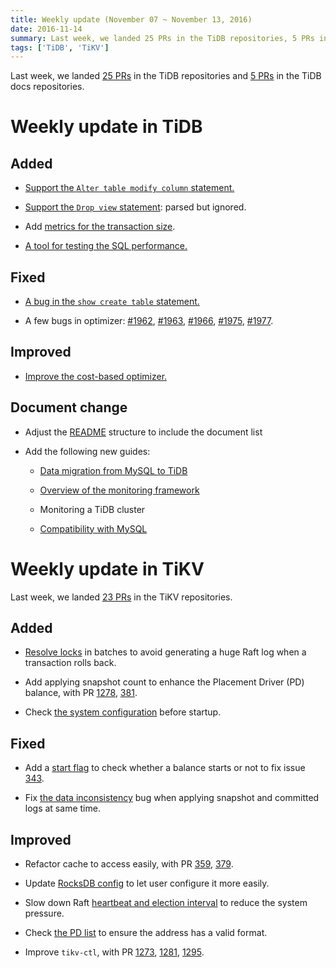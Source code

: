 ```yaml
---
title: Weekly update (November 07 ~ November 13, 2016)
date: 2016-11-14
summary: Last week, we landed 25 PRs in the TiDB repositories, 5 PRs in the TiDB docs repositories，and 23 PRs in the TiKV repositories.
tags: ['TiDB', 'TiKV']
---
```


Last week, we landed [25 PRs](https://github.com/pingcap/tidb/pulls?utf8=%E2%9C%93&q=is%3Apr%20is%3Amerged%20merged%3A2016-11-07..2016-11-13) in the TiDB repositories and [5 PRs](https://github.com/pingcap/docs/pulls?utf8=%E2%9C%93&q=is%3Apr%20is%3Amerged%20merged%3A2016-11-07..2016-11-13) in the TiDB docs repositories.

# Weekly update in TiDB

## Added

+ [Support the `Alter table modify column` statement.](https://github.com/pingcap/tidb/pull/1930)

+ [Support the `Drop view` statement](https://github.com/pingcap/tidb/pull/1969): parsed but ignored.

+ Add [metrics for the transaction size](https://github.com/pingcap/tidb/pull/1982).

+ [A tool for testing the SQL performance.](https://github.com/pingcap/tidb/pull/1920)

## Fixed

+ [A bug in the `show create table` statement.](https://github.com/pingcap/tidb/pull/1968)

+ A few bugs in optimizer: [#1962](https://github.com/pingcap/tidb/pull/1962), [#1963](https://github.com/pingcap/tidb/pull/1963), [#1966](https://github.com/pingcap/tidb/pull/1966), [#1975](https://github.com/pingcap/tidb/pull/1975), [#1977](https://github.com/pingcap/tidb/pull/1977).

## Improved

+ [Improve the cost-based optimizer.](https://github.com/pingcap/tidb/pull/1961)

## Document change

+ Adjust the [README](https://github.com/pingcap/docs) structure to include the document list

+ Add the following new guides:

	* [Data migration from MySQL to TiDB](https://pingcap.com/docs/dev/how-to/migrate/from-mysql/)

	* [Overview of the monitoring framework](https://pingcap.com/docs/dev/how-to/monitor/overview/)

	* Monitoring a TiDB cluster

	* [Compatibility with MySQL](https://pingcap.com/docs/dev/reference/mysql-compatibility/)


# Weekly update in TiKV

Last week, we landed [23 PRs](https://github.com/search?utf8=%E2%9C%93&q=repo%3Apingcap%2Ftikv+repo%3Apingcap%2Fpd+is%3Apr+is%3Amerged+merged%3A2016-11-06..2016-11-12&type=Issues&ref=searchresults) in the TiKV repositories.

## Added

+ [Resolve locks](https://github.com/pingcap/tikv/pull/1271) in batches to avoid generating a huge Raft log when a transaction rolls back. 

+ Add applying snapshot count to enhance the Placement Driver (PD) balance, with PR [1278](https://github.com/pingcap/tikv/pull/1278), [381](https://github.com/pingcap/pd/pull/381).

+ Check [the system configuration](https://github.com/pingcap/tikv/pull/1289) before startup.  

## Fixed

+ Add a [start flag](https://github.com/pingcap/pd/pull/374) to check whether a balance starts or not to fix issue [343](https://github.com/pingcap/pd/issues/343).

+ Fix [the data inconsistency](https://github.com/pingcap/tikv/pull/1287) bug when applying snapshot and committed logs at same time.

## Improved

+ Refactor cache to access easily, with PR [359](https://github.com/pingcap/pd/pull/359), [379](https://github.com/pingcap/pd/pull/379).

+ Update [RocksDB config](https://github.com/pingcap/tikv/pull/1270) to let user configure it more easily. 

+ Slow down Raft [heartbeat and election interval](https://github.com/pingcap/tikv/pull/1275) to reduce the system pressure.

+ Check [the PD list](https://github.com/pingcap/tikv/pull/1282) to ensure the address has a valid format. 

+ Improve `tikv-ctl`, with PR [1273](https://github.com/pingcap/tikv/pull/1273), [1281](https://github.com/pingcap/tikv/pull/1281), [1295](https://github.com/pingcap/tikv/pull/1295).
